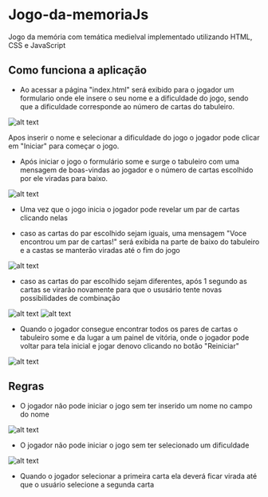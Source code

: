 # Jogo-da-memoriaJs
Jogo da memória com temática medielval implementado utilizando HTML, CSS e JavaScript

## Como funciona a aplicação

* Ao acessar a página "index.html" será exibido para o jogador um formulario onde ele insere o seu nome e a dificuldade do jogo, sendo que a dificuldade corresponde ao número de cartas do tabuleiro.

![alt text](imagens_programa/image.png)

Apos inserir o nome e selecionar a dificuldade do jogo o jogador pode clicar em "Iniciar" para começar o jogo.

* Após iniciar o jogo o formulário some e surge o tabuleiro com uma mensagem de boas-vindas ao jogador e o número de cartas escolhido por ele viradas para baixo.

![alt text](imagens_programa/image-1.png)

* Uma vez que o jogo inicia o jogador pode revelar um par de cartas clicando nelas
- caso as cartas do par escolhido sejam iguais, uma mensagem "Voce encontrou um par de cartas!" será exibida na parte de baixo do tabuleiro e a castas se manterão viradas até o fim do jogo

![alt text](imagens_programa/image-2.png)

- caso as cartas do par escolhido sejam diferentes, após 1 segundo as cartas se virarão novamente para que o ususário tente novas possibilidades de combinação

![alt text](imagens_programa/image-3.png)
![alt text](imagens_programa/image-4.png)

* Quando o jogador consegue encontrar todos os pares de cartas o tabuleiro some e da lugar a um painel de vitória, onde o jogador pode voltar para tela inicial e jogar denovo clicando no botão "Reiniciar"

![alt text](imagens_programa/image-5.png)

## Regras

* O jogador não pode iniciar o jogo sem ter inserido um nome no campo do nome

![alt text](imagens_programa/image-6.png)

* O jogador não pode iniciar o jogo sem ter selecionado um dificuldade

![alt text](imagens_programa/image-7.png)

* Quando o jogador selecionar a primeira carta ela deverá ficar virada até que o usuário selecione a segunda carta

